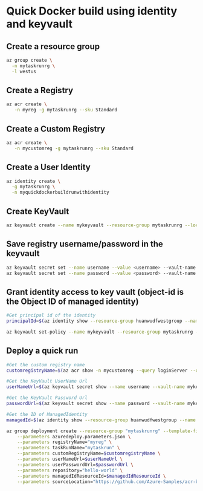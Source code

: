 # Quick Docker build using identity and keyvault

## Create a resource group

```bash
az group create \
  -n mytaskrunrg \
  -l westus
```

## Create a Registry

```bash
az acr create \
   -n myreg -g mytaskrunrg --sku Standard
```

## Create a Custom Registry

```bash
az acr create \
   -n mycustomreg -g mytaskrunrg --sku Standard
```

## Create a User Identity

```bash
az identity create \
  -g mytaskrunrg \
  -n myquickdockerbuildrunwithidentity
```

## Create KeyVault

```bash
az keyvault create --name mykeyvault --resource-group mytaskrunrg --location eastus2
```

## Save registry username/password in the keyvault

```bash
az keyvault secret set --name username --value <username> --vault-name mykeyvault
az keyvault secret set --name password --value <password> --vault-name mykeyvault
```

## Grant identity access to key vault (object-id is the Object ID of managed identity)
```bash
#Get principal id of the identity
principalId=$(az identity show --resource-group huanwudfwestgroup --name huanwudfidentity3 --query principalId --output tsv)

az keyvault set-policy --name mykeyvault --resource-group mytaskrunrg --object-id $principalId --secret-permissions get 
```

## Deploy a quick run

```bash
#Get the custom registry name
customregistryName=$(az acr show -n mycustomreg --query loginServer --output tsv)

#Get the KeyVault UserName Url
userNameUrl=$(az keyvault secret show --name username --vault-name mykeyvault --query id --output tsv)

#Get the KeyVault Password Url
passwordUrl=$(az keyvault secret show --name password --vault-name mykeyvault --query id --output tsv)

#Get the ID of ManagedIdentity
managedId=$(az identity show --resource-group huanwudfwestgroup --name myquickdockerbuildrunwithidentity --query id --output tsv)

az group deployment create --resource-group "mytaskrunrg" --template-file azuredeploy.json \
	--parameters azuredeploy.parameters.json \
	--parameters registryName="myreg" \
	--parameters taskRunName="mytaskrun" \
	--parameters customRegistryName=$customregistryName \
	--parameters userNameUrl=$userNameUrl \
	--parameters userPasswordUrl=$passwordUrl \
	--parameters repository="hello-world" \
	--parameters managedIdResourceId=$managedIdResourceId \
	--parameters sourceLocation="https://github.com/Azure-Samples/acr-build-helloworld-node.git"
```

